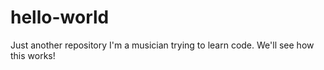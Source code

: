 # hello-world
Just another repository
I'm a musician trying to learn code.  We'll see how this works!
